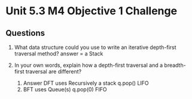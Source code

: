 # Unit 5.3 M4 Objective 1 Challenge

## Questions

1. What data structure could you use to write an iterative depth-first traversal method?
   answer = a Stack

2. In your own words, explain how a depth-first traversal and a breadth-first traversal are different?
   1. Answer DFT uses Recursively  a stack q.pop() LIFO
   2. BFT uses Queue(s) q.pop(0) FIFO